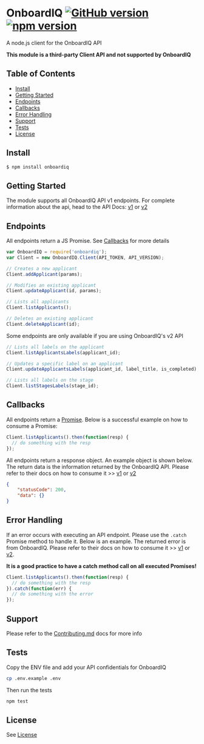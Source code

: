 # OnboardIQ [![GitHub version](https://badge.fury.io/gh/stephn-r%2Fonboardiq.svg)](https://badge.fury.io/gh/stephn-r%2Fonboardiq) [![npm version](https://badge.fury.io/js/onboardiq.svg)](https://badge.fury.io/js/onboardiq)
A node.js client for the OnboardIQ API

**This module is a third-party Client API and not supported by OnboardIQ**

## Table of Contents

* [Install](#install)
* [Getting Started](#getting-started)
* [Endpoints](#endpoints)
* [Callbacks](#callbacks)
* [Error Handling](#error-handling)
* [Support](#support)
* [Tests](#tests)
* [License](#license)

## Install

```sh
$ npm install onboardiq
```

## Getting Started

The module supports all OnboardIQ API v1 endpoints. For complete information about the api, head to the API Docs: [v1](https://onboardiq.readme.io/docs/applicants) or [v2](https://www.onboardiq.com/docs/apiv2/api/v2/applicants-GET.html)

## Endpoints

All endpoints return a JS Promise. See [Callbacks](#callbacks) for more details

```js
var OnboardIQ = require('onboardiq');
var Client = new OnboardIQ.Client(API_TOKEN, API_VERSION);

// Creates a new applicant
Client.addApplicant(params);

// Modifies an existing applicant
Client.updateApplicant(id, params);

// Lists all applicants
Client.listApplicants();

// Deletes an existing applicant
Client.deleteApplicant(id);

```

Some endpoints are only available if you are using OnboardIQ's v2 API

```js
// Lists all labels on the applicant
Client.listApplicantsLabels(applicant_id);

// Updates a specific label on an applicant
Client.updateApplicantsLabels(applicant_id, label_title, is_completed);

// Lists all labels on the stage
Client.listStagesLabels(stage_id);

```

## Callbacks

All endpoints return a [Promise](https://developer.mozilla.org/en-US/docs/Web/JavaScript/Reference/Global_Objects/Promise). Below is a successful example on how to consume a Promise:

```js
Client.listApplicants().then(function(resp) {
  // do something with the resp
});
```

All endpoints return a response object. An example object is shown below. The return data is the information returned by the OnboardIQ API. Please refer to their docs on how to consume it >> [v1](https://onboardiq.readme.io/docs/applicants) or [v2](https://www.onboardiq.com/docs/apiv2/api/v2/applicants-GET.html)

```json
{
	"statusCode": 200,
	"data": {}
}
```

## Error Handling

If an error occurs with executing an API endpoint. Please use the `.catch` Promise method to handle it. Below is an example. The returned error is from OnboardIQ. Please refer to their docs on how to consume it >> [v1](https://onboardiq.readme.io/docs/applicants) or [v2](https://www.onboardiq.com/docs/apiv2/api/v2/applicants-GET.html).

**It is a good practice to have a catch method call on all executed Promises!**

```js
Client.listApplicants().then(function(resp) {
  // do something with the resp
}).catch(function(err) {
  // do something with the error
});
```

## Support

Please refer to the [Contributing.md](https://github.com/Stephn-R/OnboardIQ/blob/master/CONTRIBUTING.md) docs for more info

## Tests

Copy the ENV file and add your API confidentials for OnboardIQ

```sh
cp .env.example .env
```

Then run the tests

```sh
npm test
```

## License

See [License](https://github.com/Stephn-R/OnboardIQ/blob/master/LICENSE)
